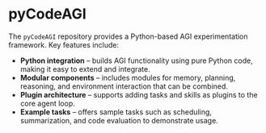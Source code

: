 # pyCodeAGI

The `pyCodeAGI` repository provides a Python-based AGI experimentation framework. Key features include:

- **Python integration** – builds AGI functionality using pure Python code, making it easy to extend and integrate.
- **Modular components** – includes modules for memory, planning, reasoning, and environment interaction that can be combined.
- **Plugin architecture** – supports adding tasks and skills as plugins to the core agent loop.
- **Example tasks** – offers sample tasks such as scheduling, summarization, and code evaluation to demonstrate usage.
